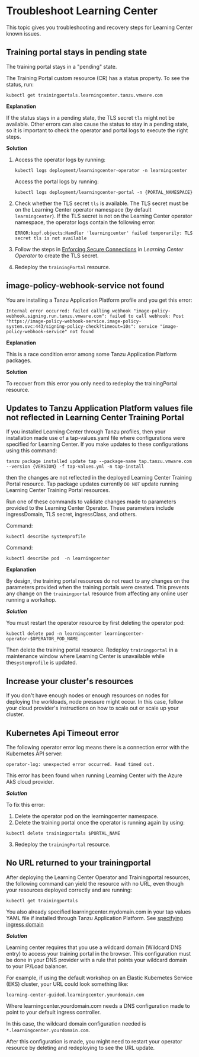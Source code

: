 # Troubleshoot Learning Center

This topic gives you troubleshooting and recovery steps for Learning Center known issues.

## <a id="training-portal-pending"></a>Training portal stays in pending state

The training portal stays in a "pending" state.

The Training Portal custom resource (CR) has a status property. To see the status, run:

```console
kubectl get trainingportals.learningcenter.tanzu.vmware.com
```

**Explanation**

If the status stays in a pending state, the TLS secret `tls` might not be available. Other errors can also cause the status to stay in a pending state, so it is important to check the operator and portal logs to execute the right steps.

**Solution**

1. Access the operator logs by running:

    ```console
    kubectl logs deployment/learningcenter-operator -n learningcenter
    ```

    Access the portal logs by running:

    ```console
    kubectl logs deployment/learningcenter-portal -n {PORTAL_NAMESPACE}
    ```

2. Check whether the TLS secret `tls` is available. The TLS secret must be on the Learning Center operator namespace (by default `learningcenter`). If the TLS secret is not on the Learning Center operator namespace, the operator logs contain the following error:

    ```console
    ERROR:kopf.objects:Handler 'learningcenter' failed temporarily: TLS secret tls is not available
    ```

3. Follow the steps in
    [Enforcing Secure Connections](getting-started/learning-center-operator.html#enforce-secure-connect)
    in _Learning Center Operator_ to create the TLS secret.

4. Redeploy the `trainingPortal` resource.

## <a id="img-pol-wbhk-srvc-nt-fnd"></a>image-policy-webhook-service not found

You are installing a Tanzu Application Platform profile and you get this error:

```console
Internal error occurred: failed calling webhook "image-policy-webhook.signing.run.tanzu.vmware.com": failed to call webhook: Post "https://image-policy-webhook-service.image-policy-system.svc:443/signing-policy-check?timeout=10s": service "image-policy-webhook-service" not found
```

**Explanation**

This is a race condition error among some Tanzu Application Platform packages.

**Solution**

To recover from this error you only need to redeploy the trainingPortal resource.

## <a id='cannot-update-parameters'></a>Updates to Tanzu Application Platform values file not reflected in Learning Center Training Portal

If you installed Learning Center through Tanzu profiles, then your installation made use of a tap-values.yaml file where configurations were specified for Learning Center. If you make updates to these configurations using this command:

```
tanzu package installed update tap --package-name tap.tanzu.vmware.com --version {VERSION} -f tap-values.yml -n tap-install
```

then the changes are not reflected in the deployed Learning Center Training Portal resource. Tap package updates currently `DO NOT` update running Learning Center Training Portal resources.

Run one of these commands to validate changes made to parameters provided to the Learning
Center Operator. These parameters include ingressDomain, TLS secret, ingressClass, and others.

Command:

```console
kubectl describe systemprofile
```

Command:

```console
kubectl describe pod  -n learningcenter
```

**Explanation**

By design, the training portal resources do not react to any changes on the parameters provided
when the training portals were created. This prevents any change on the `trainingportal` resource
from affecting any online user running a workshop.

***Solution***

You must restart the operator resource by first deleting the operator pod:

```
kubectl delete pod -n learningcenter learningcenter-operator-$OPERATOR_POD_NAME
```

Then delete the training portal resource. Redeploy `trainingportal` in a maintenance window where Learning Center is unavailable while the`systemprofile` is updated.


## <a id="increase-cluster-rsrcs"></a>Increase your cluster's resources

If you don't have enough nodes or enough resources on nodes for deploying the workloads, node pressure might occur.
In this case, follow your cloud provider's instructions on how to scale out or scale up your cluster.

## <a id="kub-api-timeout"></a>Kubernetes Api Timeout error

The following operator error log means there is a connection error with the Kubernetes API server:

```
operator-log: unexpected error occurred. Read timed out.
```

This error has been found when running Learning Center with the Azure AkS cloud provider.

***Solution***

To fix this error:

1. Delete the operator pod on the learningcenter namespace.
2. Delete the training portal once the operator is running again by using:

```
kubectl delete trainingportals $PORTAL_NAME
```

3. Redeploy the `trainingPortal` resource.

## <a id="missing-training-portal-url"></a>No URL returned to your trainingportal

After deploying the Learning Center Operator and Trainingportal resources, the following command can yield the resource with no URL, even though your resources deployed correctly and are running:

```
kubectl get trainingportals
```

You also already specified learningcenter.mydomain.com in your tap values YAML file if installed through Tanzu Application Platform. See [specifying ingress domain](./getting-started/learning-center-operator.hbs.md#ingress-domain)

***Solution***

Learning center requires that you use a wildcard domain (Wildcard DNS entry) to access your training portal in the browser. This configuration must be done in your DNS provider with a rule that points your wildcard domain to your IP/Load balancer.

For example, if using the default workshop on an Elastic Kubernetes Service (EKS) cluster, your URL could look something like:

`learning-center-guided.learningcenter.yourdomain.com`

Where learningcenter.yourdomain.com needs a DNS configuration made to point to your default ingress controller.

In this case, the wildcard domain configuration needed is `*.learningcenter.yourdomain.com`.

After this configuration is made, you might need to restart your operator resource by deleting and redeploying to see the URL update.

